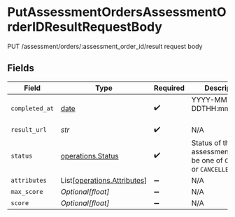 # PutAssessmentOrdersAssessmentOrderIDResultRequestBody

PUT /assessment/orders/:assessment_order_id/result request body


## Fields

| Field                                                                                                                           | Type                                                                                                                            | Required                                                                                                                        | Description                                                                                                                     |
| ------------------------------------------------------------------------------------------------------------------------------- | ------------------------------------------------------------------------------------------------------------------------------- | ------------------------------------------------------------------------------------------------------------------------------- | ------------------------------------------------------------------------------------------------------------------------------- |
| `completed_at`                                                                                                                  | [date](https://docs.python.org/3/library/datetime.html#date-objects)                                                            | :heavy_check_mark:                                                                                                              | YYYY-MM-DDTHH:mm:ss.sssZ<br/><br/>[](https://developer.mozilla.org/en-US/docs/Web/JavaScript/Reference/Global_Objects/Date/toISOString) |
| `result_url`                                                                                                                    | *str*                                                                                                                           | :heavy_check_mark:                                                                                                              | N/A                                                                                                                             |
| `status`                                                                                                                        | [operations.Status](../../models/operations/status.md)                                                                          | :heavy_check_mark:                                                                                                              | Status of the assessment. Must be one of `COMPLETE` or `CANCELLED`.                                                             |
| `attributes`                                                                                                                    | List[[operations.Attributes](../../models/operations/attributes.md)]                                                            | :heavy_minus_sign:                                                                                                              | N/A                                                                                                                             |
| `max_score`                                                                                                                     | *Optional[float]*                                                                                                               | :heavy_minus_sign:                                                                                                              | N/A                                                                                                                             |
| `score`                                                                                                                         | *Optional[float]*                                                                                                               | :heavy_minus_sign:                                                                                                              | N/A                                                                                                                             |